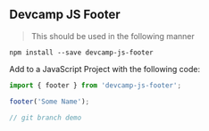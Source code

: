 ## Devcamp JS Footer

> This should be used in the following manner

```
npm install --save devcamp-js-footer
```

Add to a JavaScript Project with the following code:

```javascript
import { footer } from 'devcamp-js-footer';

footer('Some Name');

// git branch demo
```